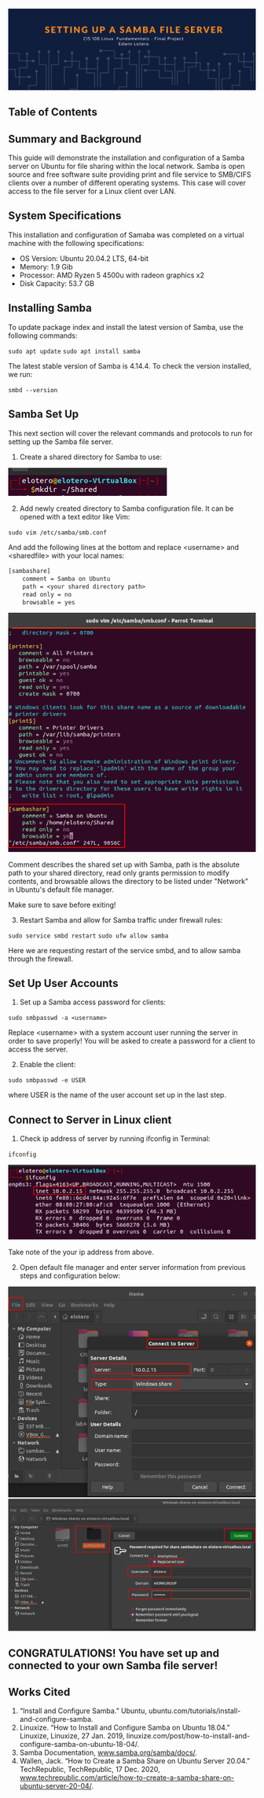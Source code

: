 ![banner](finalProjBanner.png)

## Table of Contents



## Summary and Background
This guide will demonstrate the installation and configuration of a Samba server on Ubuntu for file sharing within the local network. Samba is open source and free software suite providing print and file service to SMB/CIFS clients over a number of different operating systems. This case will cover access to the file server for a Linux client over LAN.

## System Specifications
This installation and configuration of Samaba was completed on a virtual machine with the following specifications:

* OS Version: Ubuntu 20.04.2 LTS, 64-bit
* Memory: 1.9 Gib
* Processor: AMD Ryzen 5 4500u with radeon graphics x2
* Disk Capacity: 53.7 GB

## Installing Samba
To update package index and install the latest version of Samba, use the following commands:

`sudo apt update`
`sudo apt install samba`

The latest stable version of Samba is 4.14.4. To check the version installed, we run:

`smbd --version`

## Samba Set Up
This next section will cover the relevant commands and protocols to run for setting up the Samba file server.

1. Create a shared directory for Samba to use: 

![shared_folder](shared.png)

2. Add newly created directory to Samba configuration file. It can be opened with a text editor like Vim:

`sudo vim /etc/samba/smb.conf`

And add the following lines at the bottom and replace \<username> and \<sharedfile> with your local names:

    [sambashare]
        comment = Samba on Ubuntu
        path = <your shared directory path>
        read only = no
        browsable = yes

![sambaConfig](sambaConfig.png)

Comment describes the shared set up with Samba, path is the absolute path to your shared directory, read only grants permission to modify contents, and browsable allows the directory to be listed under "Network" in Ubuntu's default file manager.

Make sure to save before exiting!

3. Restart Samba and allow for Samba traffic under firewall rules:

`sudo service smbd restart`
`sudo ufw allow samba`

Here we are requesting restart of the service smbd, and to allow samba through the firewall.

## Set Up User Accounts

1. Set up a Samba access password for clients:

`sudo smbpasswd -a <username>`

Replace \<username> with a system account user running the server in order to save properly! You will be asked to create a password for a client to access the server.

2. Enable the client:

`sudo smbpasswd -e USER`

where USER is the name of the user account set up in the last step.

## Connect to Server in Linux client

1.  Check ip address of server by running ifconfig in Terminal:

`ifconfig`

![ipaddress](ipaddress.png)

Take note of the your ip address from above.

2. Open default file manager and enter server information from previous steps and configuration below:

![sambaConnect](sambaConnect.png)
![sambaConnect2](sambaConnect2.png)


## CONGRATULATIONS! You have set up and connected to your own Samba file server!

## Works Cited

1. “Install and Configure Samba.” Ubuntu, ubuntu.com/tutorials/install-and-configure-samba. 
2. Linuxize. “How to Install and Configure Samba on Ubuntu 18.04.” Linuxize, Linuxize, 27 Jan. 2019, linuxize.com/post/how-to-install-and-configure-samba-on-ubuntu-18-04/. 
3. Samba Documentation, www.samba.org/samba/docs/. 
4. Wallen, Jack. “How to Create a Samba Share on Ubuntu Server 20.04.” TechRepublic, TechRepublic, 17 Dec. 2020, www.techrepublic.com/article/how-to-create-a-samba-share-on-ubuntu-server-20-04/. 








